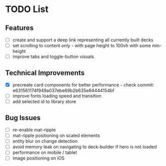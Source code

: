 # TODO List

## Features

- [ ] create and support a deep link representing all currently built decks
- [ ] set scrolling to content only - with page height to 100vh with some min-height
- [ ] improve tabs and toggle-button visuals

## Technical Improvements

- [x] precreate card components for better performance - check commit: e631561174f949a037ebe69b2b635e64444154bf
- [ ] improve fonts loading speed and transition
- [ ] add selected id to library store

## Bug Issues

- [ ] re-enable mat-ripple
- [ ] mat-ripple positioning on scaled elements
- [ ] entity blur on change detection
- [ ] avoid memory leak on navigating to deck-builder if hero is not loaded
- [ ] performance on mobile / tablet
- [ ] image positioning on iOS

